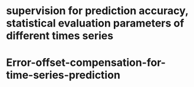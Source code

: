 # supervision for prediction accuracy, statistical evaluation parameters of different times series
# Error-offset-compensation-for-time-series-prediction
